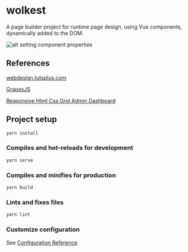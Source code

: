 # wolkest
A page builder project for runtime page design, using Vue components, dynamically added to the DOM.

![alt setting component properties](http://url/to/img.png)

## References
[webdesign.tutsplus.com](https://webdesign.tutsplus.com/tutorials/solving-problems-with-css-grid-and-flexbox-the-card-ui--cms-27468) 

[GrapesJS](https://https://github.com/jorgecavaleiro/wolkest/blob/master/src/assets/component-props-preview.png?raw=true) 

[Responsive Html Css Grid Admin Dashboard](https://github.com/mustafaerden/Html-Css-Grid-Admin-Dashboard?ref=morioh.com&utm_source=morioh.com)

## Project setup
```
yarn install
```

### Compiles and hot-reloads for development
```
yarn serve
```

### Compiles and minifies for production
```
yarn build
```

### Lints and fixes files
```
yarn lint
```

### Customize configuration
See [Configuration Reference](https://cli.vuejs.org/config/).
